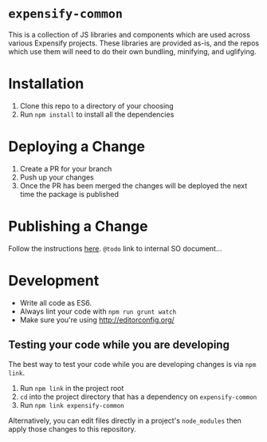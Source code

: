 # `expensify-common`
This is a collection of JS libraries and components which are used across various Expensify projects. These libraries are provided as-is, and the repos which use them will need to do their own bundling, minifying, and uglifying.

# Installation
1. Clone this repo to a directory of your choosing
2. Run `npm install` to install all the dependencies

# Deploying a Change
1. Create a PR for your branch
2. Push up your changes
3. Once the PR has been merged the changes will be deployed the next time the package is published

# Publishing a Change
Follow the instructions [here]().
`@todo` link to internal SO document...

# Development
* Write all code as ES6.
* Always lint your code with `npm run grunt watch`
* Make sure you're using http://editorconfig.org/

## Testing your code while you are developing
The best way to test your code while you are developing changes is via `npm link`.

1. Run `npm link` in the project root
1. `cd` into the project directory that has a dependency on `expensify-common`
1. Run `npm link expensify-common`

Alternatively, you can edit files directly in a project's `node_modules` then apply those changes to this repository.
